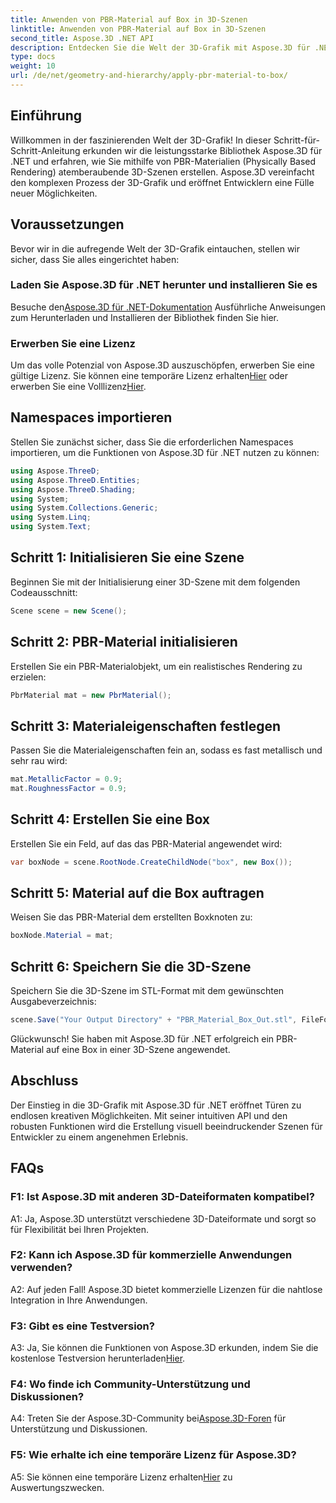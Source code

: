 ```yaml
---
title: Anwenden von PBR-Material auf Box in 3D-Szenen
linktitle: Anwenden von PBR-Material auf Box in 3D-Szenen
second_title: Aspose.3D .NET API
description: Entdecken Sie die Welt der 3D-Grafik mit Aspose.3D für .NET. Erstellen Sie mühelos immersive Szenen mit Physically Based Rendering-Materialien.
type: docs
weight: 10
url: /de/net/geometry-and-hierarchy/apply-pbr-material-to-box/
---
```

## Einführung

Willkommen in der faszinierenden Welt der 3D-Grafik! In dieser Schritt-für-Schritt-Anleitung erkunden wir die leistungsstarke Bibliothek Aspose.3D für .NET und erfahren, wie Sie mithilfe von PBR-Materialien (Physically Based Rendering) atemberaubende 3D-Szenen erstellen. Aspose.3D vereinfacht den komplexen Prozess der 3D-Grafik und eröffnet Entwicklern eine Fülle neuer Möglichkeiten.

## Voraussetzungen

Bevor wir in die aufregende Welt der 3D-Grafik eintauchen, stellen wir sicher, dass Sie alles eingerichtet haben:

### Laden Sie Aspose.3D für .NET herunter und installieren Sie es

 Besuche den[Aspose.3D für .NET-Dokumentation](https://reference.aspose.com/3d/net/) Ausführliche Anweisungen zum Herunterladen und Installieren der Bibliothek finden Sie hier.

### Erwerben Sie eine Lizenz

 Um das volle Potenzial von Aspose.3D auszuschöpfen, erwerben Sie eine gültige Lizenz. Sie können eine temporäre Lizenz erhalten[Hier](https://purchase.aspose.com/temporary-license/) oder erwerben Sie eine Volllizenz[Hier](https://purchase.aspose.com/buy).

## Namespaces importieren

Stellen Sie zunächst sicher, dass Sie die erforderlichen Namespaces importieren, um die Funktionen von Aspose.3D für .NET nutzen zu können:

```csharp
using Aspose.ThreeD;
using Aspose.ThreeD.Entities;
using Aspose.ThreeD.Shading;
using System;
using System.Collections.Generic;
using System.Linq;
using System.Text;
```

## Schritt 1: Initialisieren Sie eine Szene

Beginnen Sie mit der Initialisierung einer 3D-Szene mit dem folgenden Codeausschnitt:

```csharp
Scene scene = new Scene();
```

## Schritt 2: PBR-Material initialisieren

Erstellen Sie ein PBR-Materialobjekt, um ein realistisches Rendering zu erzielen:

```csharp
PbrMaterial mat = new PbrMaterial();
```

## Schritt 3: Materialeigenschaften festlegen

Passen Sie die Materialeigenschaften fein an, sodass es fast metallisch und sehr rau wird:

```csharp
mat.MetallicFactor = 0.9;
mat.RoughnessFactor = 0.9;
```

## Schritt 4: Erstellen Sie eine Box

Erstellen Sie ein Feld, auf das das PBR-Material angewendet wird:

```csharp
var boxNode = scene.RootNode.CreateChildNode("box", new Box());
```

## Schritt 5: Material auf die Box auftragen

Weisen Sie das PBR-Material dem erstellten Boxknoten zu:

```csharp
boxNode.Material = mat;
```

## Schritt 6: Speichern Sie die 3D-Szene

Speichern Sie die 3D-Szene im STL-Format mit dem gewünschten Ausgabeverzeichnis:

```csharp
scene.Save("Your Output Directory" + "PBR_Material_Box_Out.stl", FileFormat.STLASCII);
```

Glückwunsch! Sie haben mit Aspose.3D für .NET erfolgreich ein PBR-Material auf eine Box in einer 3D-Szene angewendet.

## Abschluss

Der Einstieg in die 3D-Grafik mit Aspose.3D für .NET eröffnet Türen zu endlosen kreativen Möglichkeiten. Mit seiner intuitiven API und den robusten Funktionen wird die Erstellung visuell beeindruckender Szenen für Entwickler zu einem angenehmen Erlebnis.

## FAQs

### F1: Ist Aspose.3D mit anderen 3D-Dateiformaten kompatibel?

A1: Ja, Aspose.3D unterstützt verschiedene 3D-Dateiformate und sorgt so für Flexibilität bei Ihren Projekten.

### F2: Kann ich Aspose.3D für kommerzielle Anwendungen verwenden?

A2: Auf jeden Fall! Aspose.3D bietet kommerzielle Lizenzen für die nahtlose Integration in Ihre Anwendungen.

### F3: Gibt es eine Testversion?

A3: Ja, Sie können die Funktionen von Aspose.3D erkunden, indem Sie die kostenlose Testversion herunterladen[Hier](https://releases.aspose.com/).

### F4: Wo finde ich Community-Unterstützung und Diskussionen?

 A4: Treten Sie der Aspose.3D-Community bei[Aspose.3D-Foren](https://forum.aspose.com/c/3d/18) für Unterstützung und Diskussionen.

### F5: Wie erhalte ich eine temporäre Lizenz für Aspose.3D?

 A5: Sie können eine temporäre Lizenz erhalten[Hier](https://purchase.aspose.com/temporary-license/) zu Auswertungszwecken.